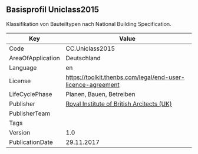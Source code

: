 ## Basisprofil Uniclass2015
Klassifikation von  Bauteiltypen nach National Building Specification.

Key | Value |
--|--|
Code | CC.Uniclass2015 |  
AreaOfApplication | Deutschland |  
Language | en |  
License | https://toolkit.thenbs.com/legal/end-user-licence-agreement |  
LifeCyclePhase | Planen, Bauen, Betreiben |  
Publisher | [Royal Institute of British Arcitects (UK)]() |  
PublisherTeam |  |  
Tags |  |  
Version | 1.0 |  
PublicationDate | 29.11.2017 |  
